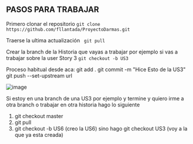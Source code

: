 ## PASOS PARA TRABAJAR

Primero clonar el repositorio ``git clone https://github.com/fllantada/ProyectoDarmas.git``

Traerse la ultima actualización `` git pull``

Crear la branch de la Historia que vayas a trabajar por ejemplo si vas a trabajar sobre la user Story 3 ``git checkout -b US3``

Proceso habitual desde aca: git add . git commit -m "Hice Esto de la US3" git push --set-upstream url

![image](https://user-images.githubusercontent.com/99998776/176489914-af493384-aa51-4d35-8f5c-4573b0ee0a09.png)

Si estoy en una branch de una US3 por ejemplo y termine y quiero irme a otra branch o trabajar en otra historia hago lo siguiente
1) git checkout master
2) git pull
3) git checkout  -b  US6 (creo la US6)   sino hago git checkout US3 (voy a la que ya esta creada)